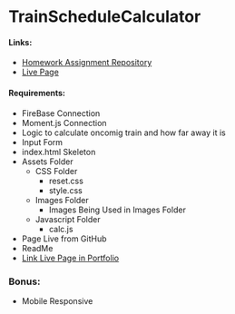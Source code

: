 # TrainScheduleCalculator
#### Links:
- [Homework Assignment Repository](https://github.com/UCF-Coding-Boot-Camp/UCF-LKM-FSF-PT-08-2019-U-C/blob/master/06-ajax/02-Homework/Instructions/homework.md)
- [Live Page](https://decronin.github.io/Gif-Searcher/)

#### Requirements:
* FireBase Connection
* Moment.js Connection
* Logic to calculate oncomig train and how far away it is
* Input Form
* index.html Skeleton
* Assets Folder
  * CSS Folder
    * reset.css
    * style.css
  * Images Folder
    * Images Being Used in Images Folder
  * Javascript Folder
    * calc.js
* Page Live from GitHub
* ReadMe
* [Link Live Page in Portfolio](https://decronin.github.io/portfolio.html)

### Bonus:
* Mobile Responsive
